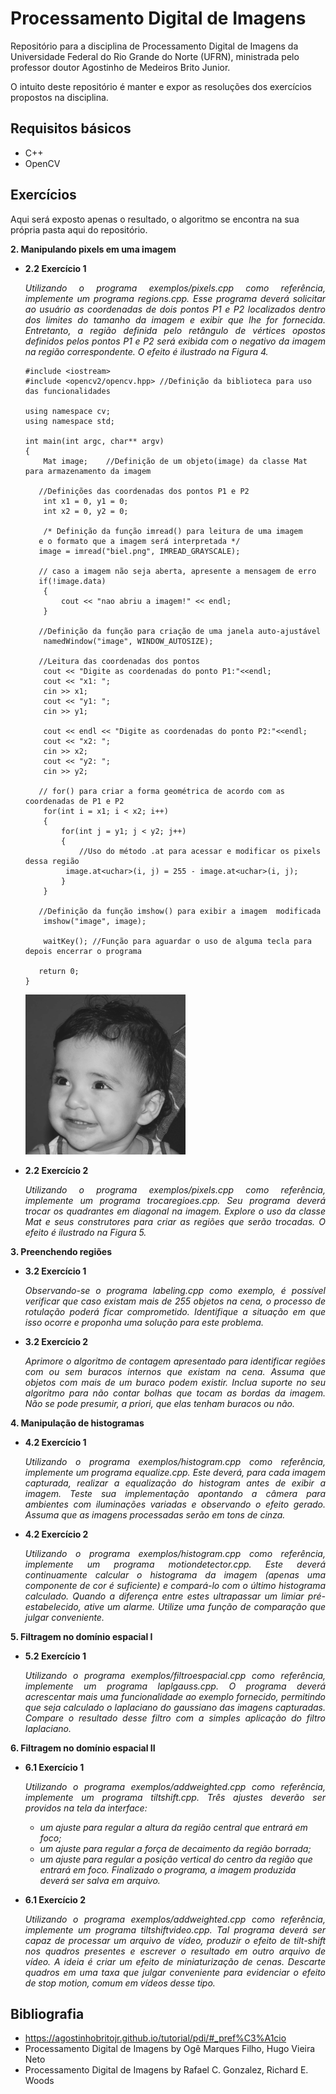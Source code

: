 # Processamento Digital de Imagens
Repositório para a disciplina de Processamento Digital de Imagens da Universidade Federal do Rio Grande do Norte (UFRN), ministrada pelo professor doutor Agostinho de Medeiros Brito Junior.

O intuito deste repositório é manter e expor as resoluções dos exercícios propostos na disciplina.

## Requisitos básicos
* C++ 
* OpenCV

## Exercícios
Aqui será exposto apenas o resultado, o algoritmo se encontra na sua própria pasta aqui do repositório.

**2. Manipulando pixels em uma imagem**
   - **2.2 Exercício 1** 
      <p align="justify"><i>Utilizando o programa exemplos/pixels.cpp como referência, implemente um programa regions.cpp. Esse programa deverá solicitar ao usuário as coordenadas de dois pontos P1 e P2 localizados dentro dos limites do tamanho da imagem e exibir que lhe for fornecida. Entretanto, a região definida pelo retângulo de vértices opostos definidos pelos pontos P1 e P2 será exibida com o negativo da imagem na região correspondente. O efeito é ilustrado na Figura 4.</i></p>
      
      ```
      #include <iostream>
      #include <opencv2/opencv.hpp>	//Definição da biblioteca para uso das funcionalidades

      using namespace cv;
      using namespace std;

      int main(int argc, char** argv)
      {
          Mat image;	//Definição de um objeto(image) da classe Mat para armazenamento da imagem

         //Definições das coordenadas dos pontos P1 e P2
          int x1 = 0, y1 = 0;
          int x2 = 0, y2 = 0;

          /* Definição da função imread() para leitura de uma imagem 
         e o formato que a imagem será interpretada */
         image = imread("biel.png", IMREAD_GRAYSCALE);	

         // caso a imagem não seja aberta, apresente a mensagem de erro
         if(!image.data)
          {
              cout << "nao abriu a imagem!" << endl;
          }

         //Definição da função para criação de uma janela auto-ajustável
          namedWindow("image", WINDOW_AUTOSIZE);

         //Leitura das coordenadas dos pontos
          cout << "Digite as coordenadas do ponto P1:"<<endl;
          cout << "x1: ";
          cin >> x1;
          cout << "y1: ";
          cin >> y1;

          cout << endl << "Digite as coordenadas do ponto P2:"<<endl;
          cout << "x2: ";
          cin >> x2;
          cout << "y2: ";
          cin >> y2;

         // for() para criar a forma geométrica de acordo com as coordenadas de P1 e P2
          for(int i = x1; i < x2; i++)
          {
              for(int j = y1; j < y2; j++)
              {
                  //Uso do método .at para acessar e modificar os pixels dessa região
               image.at<uchar>(i, j) = 255 - image.at<uchar>(i, j);
              }
          }

         //Definição da função imshow() para exibir a imagem  modificada
          imshow("image", image);

          waitKey(); //Função para aguardar o uso de alguma tecla para depois encerrar o programa

         return 0;
      }

      ```
      
      ![figura 4](https://github.com/JadersonOliveira/Processamento-Digital-de-Imagens/blob/main/2.2%20Exercicio%201/biel.png)
   
   - **2.2 Exercício 2**
      <p align="justify"><i>Utilizando o programa exemplos/pixels.cpp como referência, implemente um programa trocaregioes.cpp. Seu programa deverá trocar os quadrantes em diagonal na imagem. Explore o uso da classe Mat e seus construtores para criar as regiões que serão trocadas. O efeito é ilustrado na Figura 5.</i></p>

**3. Preenchendo regiões**
   - **3.2 Exercício 1**
      <p align="justify"><i>Observando-se o programa labeling.cpp como exemplo, é possível verificar que caso existam mais de 255 objetos na cena, o processo de rotulação poderá ficar comprometido. Identifique a situação em que isso ocorre e proponha uma solução para este problema.</i></p>
      
   - **3.2 Exercício 2**
      <p align="justify"><i>Aprimore o algoritmo de contagem apresentado para identificar regiões com ou sem buracos internos que existam na cena. Assuma que objetos com mais de um buraco podem existir. Inclua suporte no seu algoritmo para não contar bolhas que tocam as bordas da imagem. Não se pode presumir, a priori, que elas tenham buracos ou não.</i></p>
      
**4. Manipulação de histogramas** 
   - **4.2 Exercício 1**
      <p align="justify"><i>Utilizando o programa exemplos/histogram.cpp como referência, implemente um programa equalize.cpp. Este deverá, para cada imagem capturada, realizar a equalização do histogram antes de exibir a imagem. Teste sua implementação apontando a câmera para ambientes com iluminações variadas e observando o efeito gerado. Assuma que as imagens processadas serão em tons de cinza.</i></p>
      
   - **4.2 Exercício 2**
      <p align="justify"><i>Utilizando o programa exemplos/histogram.cpp como referência, implemente um programa motiondetector.cpp. Este deverá continuamente calcular o histograma da imagem (apenas uma componente de cor é suficiente) e compará-lo com o último histograma calculado. Quando a diferença entre estes ultrapassar um limiar pré-estabelecido, ative um alarme. Utilize uma função de comparação que julgar conveniente.</i></p>
      
**5. Filtragem no domínio espacial I**
   - **5.2 Exercício 1**
      <p align="justify"><i>Utilizando o programa exemplos/filtroespacial.cpp como referência, implemente um programa laplgauss.cpp. O programa deverá acrescentar mais uma funcionalidade ao exemplo fornecido, permitindo que seja calculado o laplaciano do gaussiano das imagens capturadas. Compare o resultado desse filtro com a simples aplicação do filtro laplaciano.</i></p>
      
**6. Filtragem no domínio espacial II**
   - **6.1 Exercício 1**
      <p align="justify"><i>Utilizando o programa exemplos/addweighted.cpp como referência, implemente um programa tiltshift.cpp. Três ajustes deverão ser providos na tela da interface:</br>
         <ul>
            <li>um ajuste para regular a altura da região central que entrará em foco;</li>
            <li>um ajuste para regular a força de decaimento da região borrada;</li>
            <li>um ajuste para regular a posição vertical do centro da região que entrará em foco. Finalizado o programa, a imagem produzida deverá ser salva em arquivo.</li>
         </ul>
      </i></p>
      
   - **6.1 Exercício 2**
      <p align="justify"><i>Utilizando o programa exemplos/addweighted.cpp como referência, implemente um programa tiltshiftvideo.cpp. Tal programa deverá ser capaz de processar um arquivo de vídeo, produzir o efeito de tilt-shift nos quadros presentes e escrever o resultado em outro arquivo de vídeo. A ideia é criar um efeito de miniaturização de cenas. Descarte quadros em uma taxa que julgar conveniente para evidenciar o efeito de stop motion, comum em vídeos desse tipo.</i></p>

## Bibliografia 
* https://agostinhobritojr.github.io/tutorial/pdi/#_pref%C3%A1cio
* Processamento Digital de Imagens by Ogê Marques Filho, Hugo Vieira Neto
* Processamento Digital de Imagens by Rafael C. Gonzalez, Richard E. Woods



